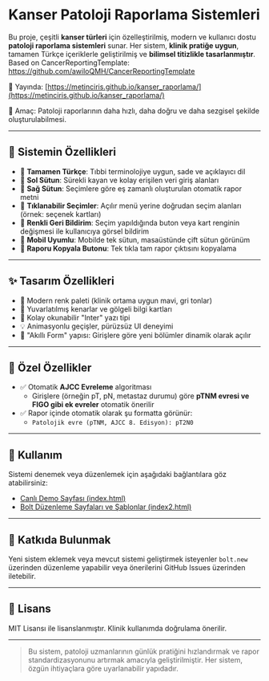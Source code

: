 # Kanser Patoloji Raporlama Sistemleri

Bu proje, çeşitli **kanser türleri** için özelleştirilmiş, modern ve kullanıcı dostu **patoloji raporlama sistemleri** sunar. Her sistem, **klinik pratiğe uygun**, tamamen Türkçe içeriklerle geliştirilmiş ve **bilimsel titizlikle tasarlanmıştır**.
Based on CancerReportingTemplate: https://github.com/awiloQMH/CancerReportingTemplate

📍 Yayında: [https://metinciris.github.io/kanser_raporlama/](https://metinciris.github.io/kanser_raporlama/)

🎯 Amaç: Patoloji raporlarının daha hızlı, daha doğru ve daha sezgisel şekilde oluşturulabilmesi.

---

## 🔧 Sistemin Özellikleri

- 🔹 **Tamamen Türkçe**: Tıbbi terminolojiye uygun, sade ve açıklayıcı dil
- 🔹 **Sol Sütun**: Sürekli kayan ve kolay erişilen veri giriş alanları
- 🔹 **Sağ Sütun**: Seçimlere göre eş zamanlı oluşturulan otomatik rapor metni
- 🔹 **Tıklanabilir Seçimler**: Açılır menü yerine doğrudan seçim alanları (örnek: seçenek kartları)
- 🔹 **Renkli Geri Bildirim**: Seçim yapıldığında buton veya kart renginin değişmesi ile kullanıcıya görsel bildirim
- 🔹 **Mobil Uyumlu**: Mobilde tek sütun, masaüstünde çift sütun görünüm
- 🔹 **Raporu Kopyala Butonu**: Tek tıkla tam rapor çıktısını kopyalama

---

## ✨ Tasarım Özellikleri

- 🎨 Modern renk paleti (klinik ortama uygun mavi, gri tonlar)
- 📐 Yuvarlatılmış kenarlar ve gölgeli bilgi kartları
- 📝 Kolay okunabilir "Inter" yazı tipi
- 💡 Animasyonlu geçişler, pürüzsüz UI deneyimi
- 🧠 "Akıllı Form" yapısı: Girişlere göre yeni bölümler dinamik olarak açılır

---

## 🧪 Özel Özellikler

- ✅ Otomatik **AJCC Evreleme** algoritması
  - Girişlere (örneğin pT, pN, metastaz durumu) göre **pTNM evresi ve FIGO gibi ek evreler** otomatik önerilir
- ✅ Rapor içinde otomatik olarak şu formatta görünür:
  - `Patolojik evre (pTNM, AJCC 8. Edisyon): pT2N0`

---

## 📂 Kullanım

Sistemi denemek veya düzenlemek için aşağıdaki bağlantılara göz atabilirsiniz:

- [Canlı Demo Sayfası (index.html)](https://metinciris.github.io/kanser_raporlama/)
- [Bolt Düzenleme Sayfaları ve Şablonlar (index2.html)](https://metinciris.github.io/kanser_raporlama/index2.html)

---

## 🚀 Katkıda Bulunmak

Yeni sistem eklemek veya mevcut sistemi geliştirmek isteyenler `bolt.new` üzerinden düzenleme yapabilir veya önerilerini GitHub Issues üzerinden iletebilir.

---

## 🔗 Lisans

MIT Lisansı ile lisanslanmıştır. Klinik kullanımda doğrulama önerilir.

---

> Bu sistem, patoloji uzmanlarının günlük pratiğini hızlandırmak ve rapor standardizasyonunu artırmak amacıyla geliştirilmiştir. Her sistem, özgün ihtiyaçlara göre uyarlanabilir yapıdadır.
